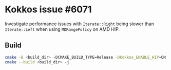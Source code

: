 # Kokkos issue #6071

Investigate performance issues with `Iterate::Right` being slower than `Iterate::Left` when using `MDRangePolicy` on AMD HIP.

## Build

```sh
cmake -B <build_dir> -DCMAKE_BUILD_TYPE=Release -DKokkos_ENABLE_HIP=ON -DCMAKE_CXX_COMPILER=hipcc [-DK6071_ENABLE_RIGHT=ON]
cmake --build <build_dir> -j
```
